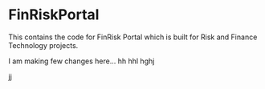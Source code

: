 # FinRiskPortal
This contains the code for FinRisk Portal which is built for Risk and Finance Technology projects.

I am making few changes here...
hh
hhl
hghj

jj

